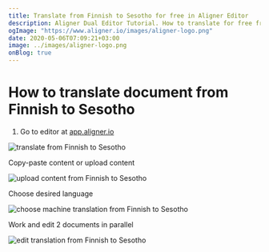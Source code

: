 ```yaml
---
title: Translate from Finnish to Sesotho for free in Aligner Editor
description: Aligner Dual Editor Tutorial. How to translate for free from Finnish to Sesotho. Aligner is multilingual document management platform. 
ogImage: "https://www.aligner.io/images/aligner-logo.png"
date: 2020-05-06T07:09:21+03:00
image: ../images/aligner-logo.png
onBlog: true
---
```


# How to translate document from Finnish to Sesotho

1. Go to editor at [app.aligner.io](https://app.aligner.io "Aligner App web page")

![translate from Finnish to Sesotho](../aligner-blank-editor.png "translate from Finnish to Sesotho")

Copy-paste content or upload content

![upload content from Finnish to Sesotho](../aligner-uploaded-document.png "upload content from Finnish to Sesotho")

Choose desired language

![choose machine translation from Finnish to Sesotho](../aligner-language-dropdown.png "choose machine translation from Finnish to Sesotho")

Work and edit 2 documents in parallel

![edit translation from Finnish to Sesotho](../aligner-double-sitded-editor.png "edit translation from Finnish to Sesotho")

